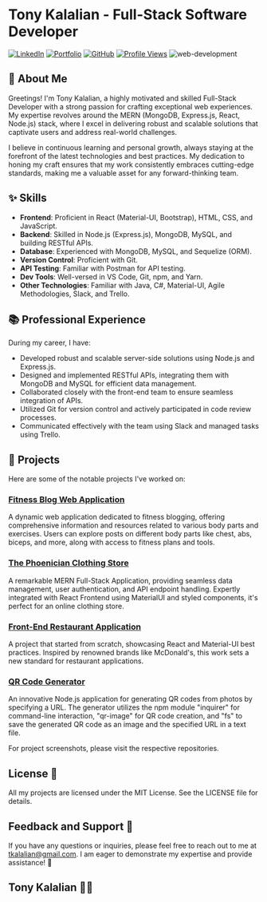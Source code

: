# Tony Kalalian  - Full-Stack Software Developer

[![LinkedIn](https://img.shields.io/badge/LinkedIn-Connect-blue)](https://www.linkedin.com/in/tony-kalalian-8a3203230/)
[![Portfolio](https://img.shields.io/badge/Portfolio-Visit-brightgreen)](https://tonykalalian.me/)
[![GitHub](https://img.shields.io/badge/GitHub-Profile-blue)](https://github.com/tonykalalian)
[![Profile Views](https://komarev.com/ghpvc/?username=tonykalalian&color=brightgreen)](https://github.com/tonykalalian)
![web-development](https://github.com/tonykalalian/tonykalalian/assets/120026287/f4ad528d-4556-4a14-b0e8-68344cfcbfee)

## 🌟 About Me

Greetings! I'm Tony Kalalian, a highly motivated and skilled Full-Stack Developer with a strong passion for crafting exceptional web experiences. My expertise revolves around the MERN (MongoDB, Express.js, React, Node.js) stack, where I excel in delivering robust and scalable solutions that captivate users and address real-world challenges.

I believe in continuous learning and personal growth, always staying at the forefront of the latest technologies and best practices. My dedication to honing my craft ensures that my work consistently embraces cutting-edge standards, making me a valuable asset for any forward-thinking team.

## ✨ Skills

- **Frontend**: Proficient in React (Material-UI, Bootstrap), HTML, CSS, and JavaScript.
- **Backend**: Skilled in Node.js (Express.js), MongoDB, MySQL, and building RESTful APIs.
- **Database**: Experienced with MongoDB, MySQL, and Sequelize (ORM).
- **Version Control**: Proficient with Git.
- **API Testing**: Familiar with Postman for API testing.
- **Dev Tools**: Well-versed in VS Code, Git, npm, and Yarn.
- **Other Technologies**: Familiar with Java, C#, Material-UI, Agile Methodologies, Slack, and Trello.

## 📚 Professional Experience

During my career, I have:

- Developed robust and scalable server-side solutions using Node.js and Express.js.
- Designed and implemented RESTful APIs, integrating them with MongoDB and MySQL for efficient data management.
- Collaborated closely with the front-end team to ensure seamless integration of APIs.
- Utilized Git for version control and actively participated in code review processes.
- Communicated effectively with the team using Slack and managed tasks using Trello.

## 🚀 Projects

Here are some of the notable projects I've worked on:

### [Fitness Blog Web Application](https://github.com/tonykalalian/Gym)

A dynamic web application dedicated to fitness blogging, offering comprehensive information and resources related to various body parts and exercises. Users can explore posts on different body parts like chest, abs, biceps, and more, along with access to fitness plans and tools.

### [The Phoenician Clothing Store](https://github.com/tonykalalian/Ecommerce-Back-End)

A remarkable MERN Full-Stack Application, providing seamless data management, user authentication, and API endpoint handling. Expertly integrated with React Frontend using MaterialUI and styled components, it's perfect for an online clothing store.

### [Front-End Restaurant Application](https://github.com/tonykalalian/Front-End-Restaurant-Application)

A project that started from scratch, showcasing React and Material-UI best practices. Inspired by renowned brands like McDonald's, this work sets a new standard for restaurant applications.

### [QR Code Generator](https://github.com/tonykalalian/qr-code-generator-nodejs)

An innovative Node.js application for generating QR codes from photos by specifying a URL. The generator utilizes the npm module "inquirer" for command-line interaction, "qr-image" for QR code creation, and "fs" to save the generated QR code as an image and the specified URL in a text file.

For project screenshots, please visit the respective repositories.

## License 📄

All my projects are licensed under the MIT License. See the LICENSE file for details.

## Feedback and Support 💌

If you have any questions or inquiries, please feel free to reach out to me at [tkalalian@gmail.com](mailto:tkalalian@gmail.com). I am eager to demonstrate my expertise and provide assistance! 🤗

## Tony Kalalian 🧑‍💻
